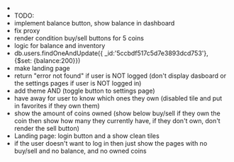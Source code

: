- 
- TODO:
- implement balance button, show balance in dashboard
- fix proxy
- render condition buy/sell buttons for 5 coins
- logic for balance and inventory
-  db.users.findOneAndUpdate({ _id:'5ccbdf517c5d7e3893dcd753'}, {$set: {balance:200}})
-  make landing page
-  return "error not found" if user is NOT logged (don't display dasboard or the settings pages if user is NOT logged in)
- add theme AND (toggle button to settings page)
- have away for user to know which ones they own (disabled tile and put in favorites if they own them)
- show the amount of coins owned (show below buy/sell if they own the coin then show how many they currently have, if they don't own, don't render the sell button)
- Landing page: login button and a show clean tiles
- if the user doesn't want to log in then just show the pages with no buy/sell and no balance, and no owned coins
